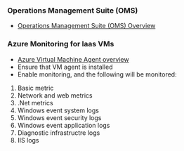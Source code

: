 ### Operations Management Suite (OMS)
* [Operations Management Suite (OMS) Overview](https://azure.microsoft.com/en-us/resources/videos/operations-management-suite-oms-overview/)

### Azure Monitoring for Iaas VMs
* [Azure Virtual Machine Agent overview](https://docs.microsoft.com/en-us/azure/virtual-machines/extensions/agent-windows)
* Ensure that VM agent is installed
* Enable monitoring, and the following will be monitored:
1. Basic metric
1. Network and web metrics
1. .Net metrics
1. Windows event system logs
1. Windows event security logs
1. Windows event application logs
1. Diagnostic infrastructre logs
1. IIS logs


